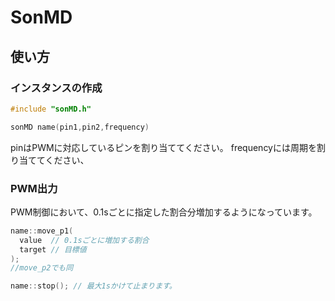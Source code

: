 # SonMD

## 使い方

### インスタンスの作成
```cpp
#include "sonMD.h"

sonMD name(pin1,pin2,frequency)
```

pinはPWMに対応しているピンを割り当ててください。
frequencyには周期を割り当ててください、

### PWM出力

PWM制御において、0.1sごとに指定した割合分増加するようになっています。

```cpp
name::move_p1(
  value  // 0.1sごとに増加する割合
  target // 目標値
);
//move_p2でも同

name::stop(); // 最大1sかけて止まります。
```
